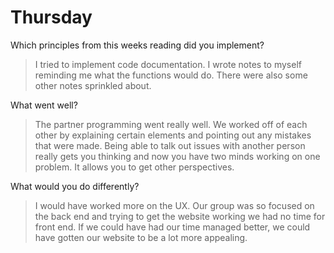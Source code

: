 # Thursday
Which principles from this weeks reading did you implement?
> I tried to implement code documentation. I wrote notes to myself reminding me what the functions would do. There were also some other notes sprinkled about.

What went well?
>The partner programming went really well. We worked off of each other by explaining certain elements and pointing out any mistakes that were made. Being able to talk out issues with another person really gets you thinking and now you have two minds working on one problem. It allows you to get other perspectives.

What would you do differently?
>I would have worked more on the UX. Our group was so focused on the back end and trying to get the website working we had no time for front end. If we could have had our time managed better, we could have gotten our website to be a lot more appealing.